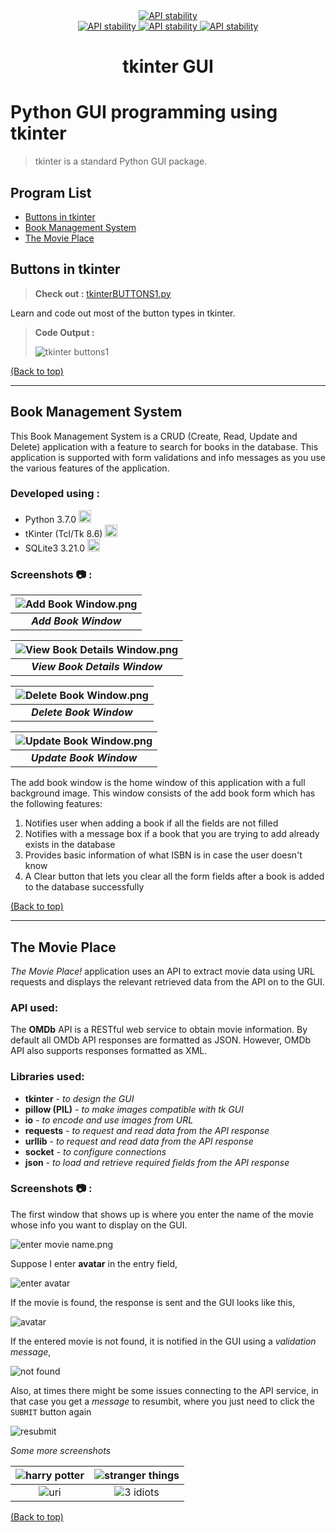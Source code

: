 <div align="center">
  <a href="https://www.python.org/">
    <img src="http://ForTheBadge.com/images/badges/made-with-python.svg"
      alt="API stability" />
  </a>
</div>

<div align="center">
  <!-- Contributors -->
  <a href="https://github.com/somrajchowdhury/Python_GUI_tkinter/graphs/contributors">
    <img src="https://img.shields.io/badge/contributor(s)-1-red.svg"
      alt="API stability" />
  </a>

  <!-- Python Version -->
  <a href="https://github.com/somrajchowdhury/PythonCodes/">
    <img src="https://img.shields.io/badge/Python-3.x-blue.svg"
      alt="API stability" />
  </a>
  
  <!-- Number of Codes -->
  <a href="https://github.com/somrajchowdhury/PythonCodes/">
    <img src="https://img.shields.io/badge/1-codes-brightgreen.svg"
      alt="API stability" />
  </a>
</div>

<h1 align="center">tkinter GUI</h1>

# Python GUI programming using tkinter

> tkinter is a standard Python GUI package.

## Program List

- [Buttons in tkinter](#buttons-in-tkinter)
- [Book Management System](#book-management-system)
- [The Movie Place](#the-movie-place)

## Buttons in tkinter

> **Check out :** [tkinterBUTTONS1.py](https://github.com/somrajchowdhury/Python_GUI_tkinter/blob/master/tkinterBUTTONS1.py)

Learn and code out most of the button types in tkinter.
> **Code Output :** 
>
> ![tkinter buttons1](https://github.com/somrajchowdhury/Python_GUI_tkinter/blob/master/img/tkinterButtons1.png "tkinter buttons1")
>

[(Back to top)](#program-list)

---

## Book Management System

This Book Management System is a CRUD (Create, Read, Update and Delete) application with a feature to search for books in the database. This application is supported with form validations and info messages as you use the various features of the application.

### Developed using :

- Python 3.7.0 <img src='https://i.imgur.com/QbZcwbk.png' width=20>
- tKinter (Tcl/Tk 8.6) <img src='https://i.imgur.com/fkNo1xh.png' width=20>
- SQLite3 3.21.0 <img src='https://i.imgur.com/n1Wjdv4.png' width=20>

### Screenshots :camera: :

| ![Add Book Window.png](https://i.imgur.com/t6e4sq9.png) |
|:--:|
| **_Add Book Window_** |

![View Book Details Window.png](https://i.imgur.com/4n7mb6V.png) |
|:--:|
|**_View Book Details Window_** |

| ![Delete Book Window.png](https://i.imgur.com/P0cOy36.png) |
|:--:|
| **_Delete Book Window_** |

| ![Update Book Window.png](https://i.imgur.com/BaQtWhz.png) |
|:--:|
| **_Update Book Window_** |

The add book window is the home window of this application with a full background image. This window consists of the add book form which has the following features:
1. Notifies user when adding a book if all the fields are not filled
2. Notifies with a message box if a book that you are trying to add already exists in the database
3. Provides basic information of what ISBN is in case the user doesn't know
4. A Clear button that lets you clear all the form fields after a book is added to the database successfully 

[(Back to top)](#program-list)

---

## The Movie Place

*The Movie Place!* application uses an API to extract movie data using URL requests and displays the relevant retrieved data from the API on to the GUI.

### API used:

The **OMDb** API is a RESTful web service to obtain movie information. By default all OMDb API responses are formatted as JSON. However, OMDb API also supports responses formatted as XML.

### Libraries used:

- **tkinter** - *to design the GUI*
- **pillow (PIL)** - *to make images compatible with tk GUI*
- **io** - *to encode and use images from URL*
- **requests** - *to request and read data from the API response*
- **urllib** - *to request and read data from the API response*
- **socket** - *to configure connections*
- **json** - *to load and retrieve required fields from the API response*

### Screenshots :camera: :

The first window that shows up is where you enter the name of the movie whose info you want to display on the GUI.

![enter movie name.png](https://i.imgur.com/VV3UFUL.png)

Suppose I enter **avatar** in the entry field,

![enter avatar](https://i.imgur.com/X9tKG55.png)

If the movie is found, the response is sent and the GUI looks like this,

![avatar](https://i.imgur.com/xoRt4u4.png)

If the entered movie is not found, it is notified in the GUI using a *validation message*,

![not found](https://i.imgur.com/ZzvzpUW.png)

Also, at times there might be some issues connecting to the API service, in that case you get a *message* to resumbit, where you just need to click the `SUBMIT` button again

![resubmit](https://i.imgur.com/8feFmAK.png)

*Some more screenshots*

| ![harry potter](https://i.imgur.com/5gggJ2Y.png) | ![stranger things](https://i.imgur.com/OLSyySN.png) |
|:--:|:--:|
| ![uri](https://i.imgur.com/AUSQp2X.png) | ![3 idiots](https://i.imgur.com/L2n0ZbD.png) |

[(Back to top)](#program-list)
